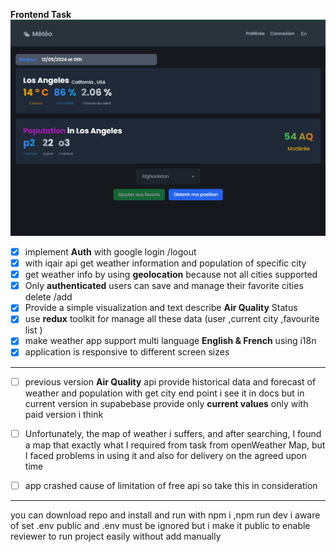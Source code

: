 **Frontend Task**
![screen shot](/public/Screenshot.png)

- [x] implement **Auth** with google login /logout
- [x] with iqair api get weather information and population of specific city
- [x] get weather info by using **geolocation** because not all cities supported
- [x] Only **authenticated** users can save and manage their favorite cities delete /add
- [x] Provide a simple visualization and text describe **Air Quality** Status
- [x] use **redux** toolkit for manage all these data (user ,current city ,favourite list )
- [x] make weather app support multi language **English & French** using i18n
- [x] application is responsive to different screen sizes

---

- [ ] previous version **Air Quality** api provide historical data and forecast of weather and population with get city end point i see it in docs but in current version in supabebase provide only **current values** only with paid version i think

- [ ] Unfortunately, the map of weather i suffers, and after searching, I found a map that exactly what I required from task from openWeather Map, but I faced problems in using it and also for delivery on the agreed upon time
- [ ] app crashed cause of limitation of free api so take this in consideration

---

you can download repo and install and run with npm i ,npm run dev
i aware of set .env public and .env must be ignored but i make it public to enable reviewer to run project easily without add manually
